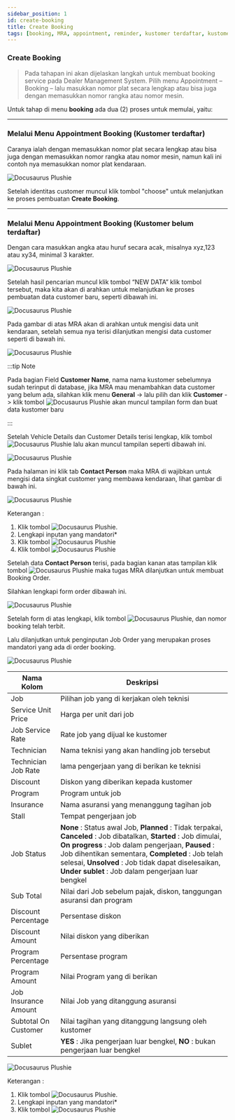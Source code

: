 ```yaml
---
sidebar_position: 1
id: create-booking
title: Create Booking
tags: [booking, MRA, appointment, reminder, kustomer terdaftar, kustomer tidak terdaftar]
---
```


### Create Booking

> Pada tahapan ini akan dijelaskan langkah untuk membuat booking service pada Dealer Management System.
Pilih menu Appointment – Booking – lalu masukkan nomor plat secara lengkap atau bisa juga dengan memasukkan nomor rangka atau nomor mesin.

Untuk tahap di menu **booking** ada dua (2) proses untuk memulai, yaitu:

---
 
### **Melalui Menu Appointment Booking (Kustomer terdaftar)**

Caranya ialah dengan memasukkan nomor plat secara lengkap atau bisa juga dengan memasukkan nomor rangka atau nomor mesin, namun kali ini contoh nya memasukkan nomor plat kendaraan.

![Docusaurus Plushie](/img/create-booking/1.png)

Setelah identitas customer muncul klik tombol "choose" untuk melanjutkan ke proses pembuatan **Create Booking**.

---

### **Melalui Menu Appointment Booking (Kustomer belum terdaftar)**
Dengan cara masukkan angka atau huruf secara acak, misalnya xyz,123 atau xy34, minimal 3 karakter.

![Docusaurus Plushie](/img/create-booking/2.png)

Setelah hasil pencarian muncul klik tombol “NEW DATA” klik tombol tersebut, maka kita akan di arahkan untuk melanjutkan ke proses pembuatan data customer baru, seperti dibawah ini.

![Docusaurus Plushie](/img/create-booking/3.png)

Pada gambar di atas MRA akan di arahkan untuk mengisi data unit kendaraan, setelah semua nya terisi dilanjutkan mengisi data customer seperti di bawah ini.

![Docusaurus Plushie](/img/create-booking/4.png)

:::tip Note

Pada bagian Field **Customer Name**, nama nama kustomer sebelumnya sudah terinput di database, jika MRA mau menambahkan data customer yang belum ada, silahkan klik menu **General** -> lalu pilih dan klik **Customer** -> klik tombol ![Docusaurus Plushie](/img/create-booking/newrecord.png) akan muncul tampilan form dan buat data kustomer baru 

:::

Setelah Vehicle Details dan Customer Details terisi lengkap, klik tombol ![Docusaurus Plushie](/img/create-booking/saveform.png) lalu akan muncul tampilan seperti dibawah ini.

![Docusaurus Plushie](/img/create-booking/5.png)

Pada halaman ini klik tab **Contact Person** maka MRA di wajibkan untuk mengisi data singkat customer yang membawa kendaraan, lihat gambar di bawah ini.

![Docusaurus Plushie](/img/create-booking/6.png)

Keterangan :
1. Klik tombol ![Docusaurus Plushie](/img/create-booking/newcontact.png).
2. Lengkapi inputan yang mandatori*
3. Klik tombol ![Docusaurus Plushie](/img/create-booking/save.png)
4. Klik tombol ![Docusaurus Plushie](/img/create-booking/booking.png)

Setelah data **Contact Person** terisi, pada bagian kanan atas tampilan klik tombol ![Docusaurus Plushie](/img/create-booking/booking.png) maka tugas MRA dilanjutkan untuk membuat Booking Order.

Silahkan lengkapi form order dibawah ini.

![Docusaurus Plushie](/img/create-booking/7.png)

Setelah form di atas lengkapi, klik tombol ![Docusaurus Plushie](/img/create-booking/saveform.png), dan nomor booking telah terbit.

Lalu dilanjutkan untuk penginputan Job Order yang merupakan proses mandatori yang ada di order booking.

![Docusaurus Plushie](/img/create-booking/8.png)

| Nama Kolom | Deskripsi |
|--------|--------|
|Job | Pilihan job yang di kerjakan oleh teknisi|
|Service Unit Price	| Harga per unit dari job|
|Job Service Rate | Rate job yang dijual ke kustomer|
|Technician	| Nama teknisi yang akan handling job tersebut|
|Technician Job Rate | lama pengerjaan yang di berikan ke teknisi|
|Discount	| Diskon yang diberikan kepada kustomer|
|Program	| Program untuk job|
|Insurance	| Nama asuransi yang menanggung tagihan job|
|Stall	| Tempat pengerjaan job|
|Job Status | **None** : Status awal Job, **Planned** : Tidak terpakai, **Canceled** : Job dibatalkan, **Started** : Job dimulai, **On progress** : Job dalam pengerjaan, **Paused** : Job dihentikan sementara, **Completed** : Job telah selesai, **Unsolved** : Job tidak dapat diselesaikan, **Under sublet** : Job dalam pengerjaan luar bengkel|
|Sub Total | Nilai dari Job sebelum pajak, diskon, tanggungan asuransi dan program|
|Discount Percentage | Persentase diskon|
|Discount Amount | Nilai diskon yang diberikan|
|Program Percentage	| Persentase program|
|Program Amount	| Nilai Program yang di berikan|
|Job Insurance Amount | Nilai Job yang ditanggung asuransi|
|Subtotal On Customer | Nilai tagihan yang ditanggung langsung oleh kustomer|
|Sublet	| **YES** : Jika pengerjaan luar bengkel, **NO** : bukan pengerjaan luar bengkel|

![Docusaurus Plushie](/img/create-booking/9.png)

Keterangan :
1. Klik tombol ![Docusaurus Plushie](/img/create-booking/addjoborder.png).
2. Lengkapi inputan yang mandatori*
3. Klik tombol ![Docusaurus Plushie](/img/create-booking/save.png)
